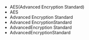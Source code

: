 - AES(Advanced Encryption Standard)
- AES
- Advanced Encryption Standard
- Advanced EncryptionStandard
- AdvancedEncryption Standard
- AdvancedEncryptionStandard